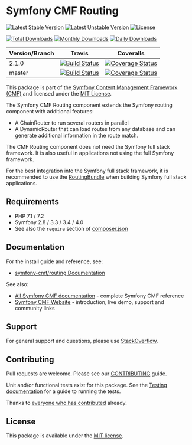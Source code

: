 # Symfony CMF Routing

[![Latest Stable Version](https://poser.pugx.org/symfony-cmf/routing/v/stable)](https://packagist.org/packages/symfony-cmf/routing)
[![Latest Unstable Version](https://poser.pugx.org/symfony-cmf/routing/v/unstable)](https://packagist.org/packages/symfony-cmf/routing)
[![License](https://poser.pugx.org/symfony-cmf/routing/license)](https://packagist.org/packages/symfony-cmf/routing)

[![Total Downloads](https://poser.pugx.org/symfony-cmf/routing/downloads)](https://packagist.org/packages/symfony-cmf/routing)
[![Monthly Downloads](https://poser.pugx.org/symfony-cmf/routing/d/monthly)](https://packagist.org/packages/symfony-cmf/routing)
[![Daily Downloads](https://poser.pugx.org/symfony-cmf/routing/d/daily)](https://packagist.org/packages/symfony-cmf/routing)

Version/Branch | Travis | Coveralls |
------ | ------ | --------- |
2.1.0   | [![Build Status][travis_stable_badge]][travis_link]     | [![Coverage Status][coveralls_stable_badge]][coveralls_stable_link]     |
master | [![Build Status][travis_unstable_badge]][travis_link] | [![Coverage Status][coveralls_unstable_badge]][coveralls_unstable_link] |

This package is part of the [Symfony Content Management Framework (CMF)](http://cmf.symfony.com/) and licensed
under the [MIT License](LICENSE).

The Symfony CMF Routing component extends the Symfony routing component with additional features:

 * A ChainRouter to run several routers in parallel
 * A DynamicRouter that can load routes from any database and can generate
   additional information in the route match.

The CMF Routing component does not need the Symfony full stack framework. It is
also useful in applications not using the full Symfony framework.

For the best integration into the Symfony full stack framework, it is
recommended to use the [RoutingBundle](https://github.com/symfony-cmf/RoutingBundle)
when building Symfony full stack applications.


## Requirements

* PHP 7.1 / 7.2
* Symfony 2.8 / 3.3 / 3.4 / 4.0
* See also the `require` section of [composer.json](composer.json)

## Documentation

For the install guide and reference, see:

* [symfony-cmf/routing Documentation](http://symfony.com/doc/master/cmf/components/routing/index.html)

See also:

* [All Symfony CMF documentation](http://symfony.com/doc/master/cmf/index.html) - complete Symfony CMF reference
* [Symfony CMF Website](http://cmf.symfony.com/) - introduction, live demo, support and community links

## Support

For general support and questions, please use [StackOverflow](http://stackoverflow.com/questions/tagged/symfony-cmf).

## Contributing

Pull requests are welcome. Please see our
[CONTRIBUTING](https://github.com/symfony-cmf/Routing/blob/master/CONTRIBUTING.md)
guide.

Unit and/or functional tests exist for this package. See the
[Testing documentation](http://symfony.com/doc/master/cmf/components/testing.html)
for a guide to running the tests.

Thanks to
[everyone who has contributed](contributors) already.

## License

This package is available under the [MIT license](src/Resources/meta/LICENSE).

[travis_stable_badge]: https://travis-ci.org/symfony-cmf/routing.svg?branch=2.x
[travis_unstable_badge]: https://travis-ci.org/symfony-cmf/routing.svg?branch=master

[travis_link]: https://travis-ci.org/symfony-cmf/routing

[coveralls_stable_badge]: https://coveralls.io/repos/github/symfony-cmf/routing/badge.svg?branch=2.x
[coveralls_stable_link]: https://coveralls.io/github/symfony-cmf/routing?branch=2.x
[coveralls_unstable_badge]: https://coveralls.io/repos/github/symfony-cmf/routing/badge.svg?branch=master
[coveralls_unstable_link]: https://coveralls.io/github/symfony-cmf/routing?branch=master
